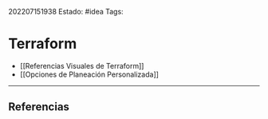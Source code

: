 202207151938
Estado: #idea
Tags:

# Terraform

- [[Referencias Visuales de Terraform]]
- [[Opciones de Planeación Personalizada]]

---
## Referencias

